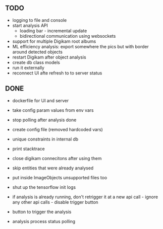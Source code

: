 ## TODO
- logging to file and console
- start analysis API    
    - loading bar - incremental update
    - bidirectional communication using websockets
- support for multiple Digikam root albums
- ML efficiency analysis: export somewhere the pics but with border around  detected objects
- restart Digikam after object analysis
- create db class models
- run it externally 
- reconnect UI afte refresh to to server status



## DONE
- dockerfile for UI and server
- take config param values from env vars
- stop polling after analysis done
- create config file (removed hardcoded vars)
- unique constraints in internal db
- print stacktrace
- close digikam connecitons after using them
- skip entities that were already analysed
- put inside ImageObjects unsupported files too
- shut up the tensorflow init logs

- if analysis is already running, don't retrigger it at a new api call 
        - ignore any other api calls
        - disable trigger button
- button to trigger the analysis
- analysis process status polling